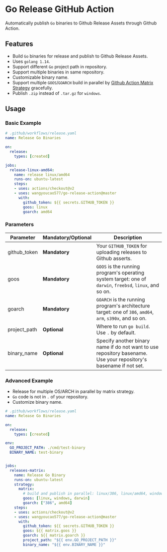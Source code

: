 # Go Release GitHub Action
Automatically publish `Go` binaries to Github Release Assets through Github Action.    

## Features    
- Build `Go` binaries for release and publish to Github Release Assets.     
- Uses `golang 1.14`.    
- Support different `Go` project path in repository.     
- Support multiple binaries in same repository.    
- Customizable binary name.     
- Support multiple `GOOS`/`GOARCH` build in parallel by [Github Action Matrix Strategy](https://help.github.com/en/actions/reference/workflow-syntax-for-github-actions#jobsjob_idstrategymatrix) gracefully.         
- Publish `.zip` instead of `.tar.gz` for `windows`.     

## Usage

### Basic Example

```yaml
# .github/workflows/release.yaml
name: Release Go Binaries

on: 
  release:
    types: [created]

jobs:
  release-linux-amd64:
    name: release linux/amd64
    runs-on: ubuntu-latest
    steps:
    - uses: actions/checkout@v2
    - uses: wangyoucao577/go-release-action@master
      with:
        github_token: ${{ secrets.GITHUB_TOKEN }}
        goos: linux
        goarch: amd64
```

### Parameters

| Parameter | **Mandatory**/**Optional** | Description | 
| --------- | -------- | ----------- |
| github_token | **Mandatory** | Your `GITHUB_TOKEN` for uploading releases to Github asserts. |
| goos | **Mandatory** | `GOOS` is the running program's operating system target: one of `darwin`, `freebsd`, `linux`, and so on. |
| goarch | **Mandatory** | `GOARCH` is the running program's architecture target: one of `386`, `amd64`, `arm`, `s390x`, and so on. |
| project_path | **Optional** | Where to run `go build`. <br>Use `.` by default. |
| binary_name | **Optional** | Specify another binary name if do not want to use repository basename. <br>Use your repository's basename if not set. |

### Advanced Example

- Release for multiple OS/ARCH in parallel by matrix strategy.    
- `Go` code is not in `.` of your repository.    
- Customize binary name.    

```yaml
# .github/workflows/release.yaml
name: Release Go Binaries

on: 
  release:
    types: [created]

env:
  GO_PROJECT_PATH: ./cmd/test-binary
  BINARY_NAME: test-binary


jobs:
  releases-matrix:
    name: Release Go Binary
    runs-on: ubuntu-latest
    strategy:
      matrix:
        # build and publish in parallel: linux/386, linux/amd64, windows/386, windows/amd64, darwin/386, darwin/amd64 
        goos: [linux, windows, darwin]
        goarch: ["386", amd64]
    steps:
    - uses: actions/checkout@v2
    - uses: wangyoucao577/go-release-action@master
      with:
        github_token: ${{ secrets.GITHUB_TOKEN }}
        goos: ${{ matrix.goos }}
        goarch: ${{ matrix.goarch }}
        project_path: "${{ env.GO_PROJECT_PATH }}"
        binary_name: "${{ env.BINARY_NAME }}"
```

